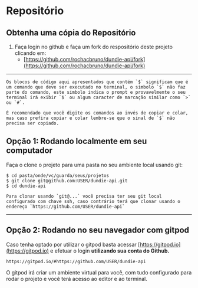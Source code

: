 # Repositório

## Obtenha uma cópia do Repositório

1. Faça login no github e faça um fork do respositório deste projeto clicando em:
    - [https://github.com/rochacbruno/dundie-api/fork](https://github.com/rochacbruno/dundie-api/fork)

---

```admonish warning
Os blocos de código aqui apresentados que contém `$` significam que é um comando que deve ser executado no terminal, o simbolo `$` não faz parte do comando, este simbolo indica o prompt e provavelmente o seu terminal irá exibir `$` ou algum caracter de marcação similar como `>` ou `#`.

É recomendado que você digite os comandos ao invés de copiar e colar, mas caso prefira copiar e colar lembre-se que o sinal de `$` não precisa ser copiado.
```


## Opção 1: Rodando localmente em seu computador

Faça o clone o projeto para uma pasta no seu ambiente local usando git:

```console 
$ cd pasta/onde/vc/guarda/seus/projetos
$ git clone git@github.com:USER/dundie-api.git
$ cd dundie-api
```

```admonish help
Para clonar usando `git@...` você precisa ter seu git local configurado com chave ssh, caso contrário terá que clonar usando o endereço `https://github.com/USER/dundie-api`
```

---

## Opção 2: Rodando no seu navegador com gitpod

Caso tenha optado por utilizar o gitpod basta acessar [https://gitpod.io](https://gitpod.io) e efetuar o login **utilizando sua conta do Github.**

```admonish success "copie e cole no navegador substituindo USER pelo seu nome de usuário."
https://gitpod.io/#https://github.com/USER/dundie-api
```

O gitpod irá criar um ambiente virtual para você, com tudo configurado para rodar o projeto e você terá acesso ao editor e ao terminal.
